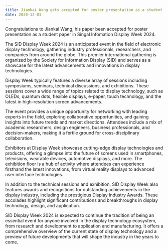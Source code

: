 ```yaml
---
title: Jiankai Wang gets accepted for poster presentation as a student paper in SID 2024!
date: 2020-12-01
---
```


Congratulations to Jiankai Wang, his paper been accepted for poster presentation as a student paper in Singal Infomation Display Week 2024.

<!--more-->

The SID Display Week 2024 is an anticipated event in the field of electronic display technology, gathering industry professionals, researchers, and companies from around the globe. This premier international gathering is organized by the Society for Information Display (SID) and serves as a showcase for the latest advancements and innovations in display technologies.

Display Week typically features a diverse array of sessions including symposiums, seminars, technical discussions, and exhibitions. These sessions cover a wide range of topics related to display technology, such as OLEDs, quantum dots, flexible displays, e-paper, touch technology, and the latest in high-resolution screen advancements.

The event provides a unique opportunity for networking with leading experts in the field, exploring collaborative opportunities, and gaining insights into future trends and market directions. Attendees include a mix of academic researchers, design engineers, business professionals, and decision-makers, making it a fertile ground for cross-disciplinary collaboration.

Exhibitors at Display Week showcase cutting-edge display technologies and products, offering a glimpse into the future of screens used in smartphones, televisions, wearable devices, automotive displays, and more. The exhibition floor is a hub of activity where attendees can experience firsthand the latest innovations, from virtual reality displays to advanced user interface technologies.

In addition to the technical sessions and exhibition, SID Display Week also features awards and recognitions for outstanding achievements in the display industry, including the prestigious Display Industry Awards. These accolades highlight significant contributions and breakthroughs in display technology, design, and application.

SID Display Week 2024 is expected to continue the tradition of being an essential event for anyone involved in the display technology ecosystem, from research and development to application and manufacturing. It offers a comprehensive overview of the current state of display technology and a preview of future developments that will shape the industry in the years to come.
